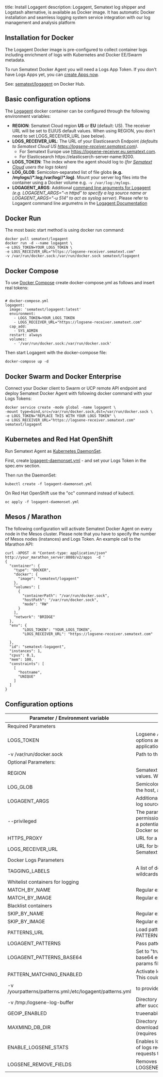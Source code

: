 title: Install Logagent
description: Logagent, Sematext log shipper and Logstash alternative, is available as Docker image. It has automatic Docker installation and seamless logging system service integration with our log management and analysis platform


## Installation for Docker

The Logagent Docker image is pre-configured to collect container logs including enrichment of logs with Kubernetes and Docker EE/Swarm metadata. 

To run Sematext Docker Agent you will need a Logs App Token.  If you don't have Logs Apps yet, you can [create Apps now](https://apps.sematext.com/ui/integrations).

See: [sematext/logagent](https://hub.docker.com/r/sematext/logagent/) on Docker Hub. 

## Basic configuration options

The [Logagent](https://sematext.com/logagent) docker container can be configured through the following environment variables:

* **REGION**: Sematext Cloud region **US** or **EU** (default: US). The receiver URL will be set to EU/US default values. When using REGION, you don't need to set LOGS_RECEIVER_URL (see below).
* **LOGS_RECEIVER_URL**: The URL of your Elasticsearch Endpoint _(defaults to Sematext Cloud US https://logsene-receiver.sematext.com)_. 
  - For Sematext Europe use https://logsene-receiver.eu.sematext.com. 
  - For Elasticsearch https://elasticserch-server-name:9200.
* **LOGS_TOKEN**: The index where the agent should log to _(for [Sematext Cloud](https://sematext.com/cloud) users the logs token)_
* **LOG_GLOB**: Semicolon-separated list of file globs __(e.g. /mylogs/**/*.log;/var/log/**/*.log)__. Mount your server log files into the container using a Docker volume e.g. `-v /var/log:/mylogs`. 
* **LOGAGENT_ARGS**: Additional [command line arguments for Logagent](https://sematext.com/docs/logagent/cli-parameters/) _(e.g. LOGAGENT_ARGS="-n httpd" to specify a log source name or LOGAGENT_ARGS="-u 514" to act as syslog server)_. Please refer to Logagent command line argumetns in the [Logagent Documentation](https://sematext.com/docs/logagent/cli-parameters/)

## Docker Run

The most basic start method is using docker run command:

```
docker pull sematext/logagent
docker run -d --name logagent \
-e LOGS_TOKEN=YOUR_LOGS_TOKEN \
-e LOGS_RECEIVER_URL="https://logsene-receiver.sematext.com"
-v /var/run/docker.sock:/var/run/docker.sock sematext/logagent
```


## Docker Compose

To use [Docker Compose](https://docs.docker.com/compose/) create docker-compose.yml as follows and insert real tokens:

```

# docker-compose.yml
logagent:
  image: 'sematext/logagent:latest'
  environment:
    - LOGS_TOKEN=YOUR_LOGS_TOKEN 
    - LOGS_RECEIVER_URL="https://logsene-receiver.sematext.com"
  cap_add:
    - SYS_ADMIN
  restart: always
  volumes:
    - '/var/run/docker.sock:/var/run/docker.sock'

```

Then start Logagent with the docker-compose file: 

```
docker-compose up -d
```

## Docker Swarm and Docker Enterprise

Connect your Docker client to Swarm or UCP remote API endpoint and
deploy Sematext Docker Agent with following docker command with your Logs Tokens:

```
docker service create -mode global -name logagent \
-mount type=bind,src=/var/run/docker.sock,dst=/var/run/docker.sock \
-e LOGS_TOKEN="REPLACE THIS WITH YOUR LOGS TOKEN" \
-e LOGS_RECEIVER_URL="https://logsene-receiver.sematext.com"
sematext/logagent
```

## Kubernetes and Red Hat OpenShift

Run Sematext Agent as [Kubernetes DaemonSet](https://kubernetes.io/docs/concepts/workloads/controllers/daemonset).

First, create [logagent-daemonset.yml](https://github.com/sematext/logagent-js/blob/master/kubernetes/logagent-daemonset.yml) - and set your Logs Token in the spec.env section.

Then run the DaemonSet:

```
kubectl create -f logagent-daemonset.yml
```

On Red Hat OpenShift use the "oc" command instead of kubectl.

```
oc apply -f logagent-daemonset.yml
```

## Mesos / Marathon

The following configuration will activate Sematext Docker Agent on every node in the Mesos cluster. Please note that you have to specify the number of Mesos nodes (instances) and Logs Token. An example call to the Marathon API:

```
curl -XPOST -H "Content-type: application/json" http://your_marathon_server:8080/v2/apps  -d '
{
  "container": {
    "type": "DOCKER",
    "docker": {
      "image": "sematext/logagent"
    },
    "volumes": [
      {
        "containerPath": "/var/run/docker.sock",
        "hostPath": "/var/run/docker.sock",
        "mode": "RW"
      }
    ],
    "network": "BRIDGE"
  },
  "env": {
        "LOGS_TOKEN": "YOUR_LOGS_TOKEN",
        "LOGS_RECEIVER_URL": "https://logsene-receiver.sematext.com"

  },
  "id": "sematext-logagent",
  "instances": 1,
  "cpus": 0.1,
  "mem": 100,
  "constraints": [
    [
      "hostname",
      "UNIQUE"
    ]
  ]
}
```

## Configuration options 

| Parameter / Environment variable                         | Description                                                                                                                                                                                                                                                                                                                                              |
|----------------------------------------------------------|----------------------------------------------------------------------------------------------------------------------------------------------------------------------------------------------------------------------------------------------------------------------------------------------------------------------------------------------------------|
| Required Parameters                                      |                                                                                                                                                                                                                                                                                                                                                          |
| LOGS_TOKEN                                               | Logsene Application Token enables logging to Logsene, see logging specific parameters for filter options and Log Routing section to route logs from different containers to separate Logsene applications                                                                                                                                                |
| -v /var/run/docker.sock                                  | Path to the docker socket                                                                                                                                                                                                                                                                                                                                |
| Optional Parameters:                                     |                                                                                                                                                                                                                                                                                                                                                          |
| REGION                                                   | Sematext Cloud region **US** or **EU** (default: US). The receiver URL will be set to EU/US default values. When using REGION, you don't need to set LOGS_RECEIVER_URL (see below).                                                                                                                                                                      |
| LOG_GLOB                                                 | Semicolon-separated list of file globs (e.g. /var/log/**/*.log;/mylogs/**/*.log) to collect log files from the host, assuming the log files are mounted to /mylogs using Docker -v /var/logs:/mylogs                                                                                                                                                     |
| LOGAGENT_ARGS                                            | Additional command line arguments for Logagent (e.g. LOGAGENT_ARGS="-n httpd" to specify a log source name or LOGAGENT_ARGS="-u 514" to act as syslog server)                                                                                                                                                                                            |
| --privileged                                             | The parameter might be helpful when Sematext Agent could not start because of limited permission to connect and write to the Docker socket /var/run/docker.sock. The privileged mode is a potential security risk, we recommend to enable the appropriate security. Please read about Docker security: https://docs.docker.com/engine/security/security/ |
| HTTPS_PROXY                                              | URL for a proxy server (behind firewalls)                                                                                                                                                                                                                                                                                                                |
| LOGS_RECEIVER_URL                                        | URL for bulk inserts into Sematext Cloud. Required for Sematext Enterprise (local IP:PORT) or Sematext Cloud Europe: https://logsene-receiver.eu.sematext.com                                                                                                                                                                                            |
| Docker Logs Parameters                                   |                                                                                                                                                                                                                                                                                                                                                          |
| TAGGING_LABELS                                           | A list of docker label names or environment variable names to tag container logs. Supporting wildcards e.g. TAGGING_LABELS='com.docker.swarm,com.myapp.'                                                                                                                                                                                                 |
| Whitelist containers for logging                         |                                                                                                                                                                                                                                                                                                                                                          |
| MATCH_BY_NAME                                            | Regular expression to white list container names                                                                                                                                                                                                                                                                                                         |
| MATCH_BY_IMAGE                                           | Regular expression to white list image names                                                                                                                                                                                                                                                                                                             |
| Blacklist containers                                     |                                                                                                                                                                                                                                                                                                                                                          |
| SKIP_BY_NAME                                             | Regular expression to black list container names                                                                                                                                                                                                                                                                                                         |
| SKIP_BY_IMAGE                                            | Regular expression to black list image names for logging                                                                                                                                                                                                                                                                                                 |
| PATTERNS_URL                                             | Load pattern.yml via HTTP e.g. -e PATTERNS_URL=https://raw.githubusercontent.com/sematext/logagent-js/master/patterns.yml                                                                                                                                                                                                                                |
| LOGAGENT_PATTERNS                                        | Pass patterns.yml via env. variable e.g. -e LOGAGENT_PATTERNS="$(cat ./patters.yml)"                                                                                                                                                                                                                                                                     |
| LOGAGENT_PATTERNS_BASE64                                 | Set to "true" if the LOGAGENT_PATTERNS patterns file you are passing in via env. variable is base64 encoded e.g `-e LOGAGENT_PATTERNS="$(cat ./patterns.yml &#124; base64)"`. Useful if your params file is not getting set properly due to shell interpretation or otherwise.                                                                                  |
| PATTERN_MATCHING_ENABLED                                 | Activate logagent-js parser, default value is true. To disable the log parser set the value to false. This could increase the throughput of log processing for nodes with a very high log volume.                                                                                                                                                        |
| -v /yourpatterns/patterns.yml:/etc/logagent/patterns.yml | to provide custom patterns for log parsing, see logagent-js                                                                                                                                                                                                                                                                                              |
| -v /tmp:/logsene-log-buffer                              | Directory to store logs, in a case of a network or service outage. Docker Agent deletes these files after successful transmission.                                                                                                                                                                                                                       |
| GEOIP_ENABLED                                            | trueenables GeoIP lookups in the log parser, default value: false                                                                                                                                                                                                                                                                                        |
| MAXMIND_DB_DIR                                           | Directory for the Geo-IP lite database, must end with /. Storing the DB in a volume could save downloads for updates after restarts. Using /tmp/ (ramdisk) could speed up Geo-IP lookups (requires add. ~30 MB main memory).                                                                                                                             |
| ENABLE_LOGSENE_STATS                                     | Enables logging of transmission stats to Sematext Cloud. Default value 'false'. Provides a number of logs received, a number of logs shipped, number of failed/successful HTTP transmissions (bulk requests to Sematext Cloud) and retransmissions of failed requests.                                                                                   |
| LOGSENE_REMOVE_FIELDS                                    | Removes fields from parsed/enriched logs. E.g. LOGSENE_REMOVE_FIELDS=logSource,container_host_name,swarm_node,password,creditCardNo  |
